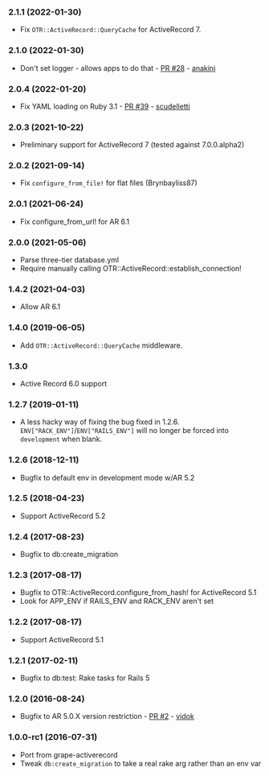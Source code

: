 ### 2.1.1 (2022-01-30)
* Fix `OTR::ActiveRecord::QueryCache` for ActiveRecord 7.

### 2.1.0 (2022-01-30)
* Don't set logger - allows apps to do that - [PR #28](https://github.com/jhollinger/otr-activerecord/pull/28) - [anakinj](https://github.com/anakinj)

### 2.0.4 (2022-01-20)
* Fix YAML loading on Ruby 3.1 - [PR #39](https://github.com/jhollinger/otr-activerecord/pull/39) - [scudelletti](https://github.com/scudelletti)

### 2.0.3 (2021-10-22)
* Preliminary support for ActiveRecord 7 (tested against 7.0.0.alpha2)

### 2.0.2 (2021-09-14)
* Fix `configure_from_file!` for flat files (Brynbayliss87)

### 2.0.1 (2021-06-24)
* Fix configure_from_url! for AR 6.1

### 2.0.0 (2021-05-06)
* Parse three-tier database.yml
* Require manually calling OTR::ActiveRecord::establish_connection!

### 1.4.2 (2021-04-03)
* Allow AR 6.1

### 1.4.0 (2019-06-05)
* Add `OTR::ActiveRecord::QueryCache` middleware.

### 1.3.0
* Active Record 6.0 support

### 1.2.7 (2019-01-11)
* A less hacky way of fixing the bug fixed in 1.2.6. `ENV["RACK_ENV"]`/`ENV["RAILS_ENV"]` will no longer be forced into `development` when blank.

### 1.2.6 (2018-12-11)
* Bugfix to default env in development mode w/AR 5.2

### 1.2.5 (2018-04-23)
* Support ActiveRecord 5.2

### 1.2.4 (2017-08-23)
* Bugfix to db:create_migration

### 1.2.3 (2017-08-17)
* Bugfix to OTR::ActiveRecord.configure_from_hash! for ActiveRecord 5.1
* Look for APP_ENV if RAILS_ENV and RACK_ENV aren't set

### 1.2.2 (2017-08-17)
* Support ActiveRecord 5.1

### 1.2.1 (2017-02-11)
* Bugfix to db:test: Rake tasks for Rails 5

### 1.2.0 (2016-08-24)
* Bugfix to AR 5.0.X version restriction - [PR #2](https://github.com/jhollinger/otr-activerecord/pull/2) - [vidok](https://github.com/vidok)

### 1.0.0-rc1 (2016-07-31)
* Port from grape-activerecord
* Tweak `db:create_migration` to take a real rake arg rather than an env var
